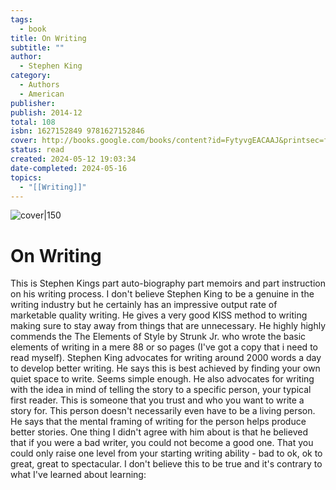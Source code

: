 ```yaml
---
tags:
  - book
title: On Writing
subtitle: ""
author:
  - Stephen King
category:
  - Authors
  - American
publisher: 
publish: 2014-12
total: 108
isbn: 1627152849 9781627152846
cover: http://books.google.com/books/content?id=FytyvgEACAAJ&printsec=frontcover&img=1&zoom=1&source=gbs_api
status: read
created: 2024-05-12 19:03:34
date-completed: 2024-05-16
topics:
  - "[[Writing]]"
---
```


![cover|150](http://books.google.com/books/content?id=FytyvgEACAAJ&printsec=frontcover&img=1&zoom=1&source=gbs_api)

# On Writing
This is Stephen Kings part auto-biography part memoirs and part instruction on his writing process. I don't believe Stephen King to be a genuine in the writing industry but he certainly has an impressive output rate of marketable quality writing. He gives a very good KISS method to writing making sure to stay away from things that are unnecessary. He highly highly commends the The Elements of Style by Strunk Jr. who wrote the basic elements of writing in a mere 88 or so pages (I've got a copy that i need to read myself). Stephen King advocates for writing around 2000 words a day to develop better writing. He says this is best achieved by finding your own quiet space to write. Seems simple enough. He also advocates for writing with the idea in mind of telling the story to a specific person, your typical first reader. This is someone that you trust and who you want to write a story for. This person doesn't necessarily even have to be a living person. He says that the mental framing of writing for the person helps produce better stories. One thing I didn't agree with him about is that he believed that if you were a bad writer, you could not become a good one. That you could only raise one level from your starting writing ability - bad to ok, ok to great, great to spectacular. I don't believe this to be true and it's contrary to what I've learned about learning: